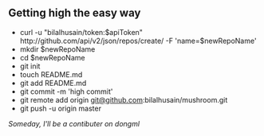 Getting high the easy way
---

* curl -u "bilalhusain/token:$apiToken" http://github.com/api/v2/json/repos/create/ -F 'name=$newRepoName'
* mkdir $newRepoName
* cd $newRepoName
* git init
* touch README.md
* git add README.md
* git commit -m 'high commit'
* git remote add origin git@github.com:bilalhusain/mushroom.git
* git push -u origin master

*Someday, I'll be a contibuter on dongml*

